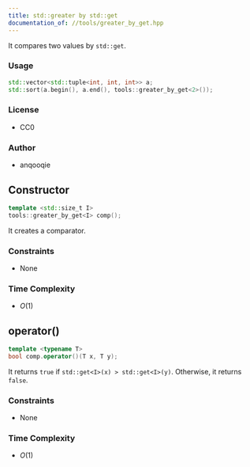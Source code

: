 ```yaml
---
title: std::greater by std::get
documentation_of: //tools/greater_by_get.hpp
---
```


It compares two values by `std::get`.

### Usage
```cpp
std::vector<std::tuple<int, int, int>> a;
std::sort(a.begin(), a.end(), tools::greater_by_get<2>());
```

### License
- CC0

### Author
- anqooqie

## Constructor
```cpp
template <std::size_t I>
tools::greater_by_get<I> comp();
```

It creates a comparator.

### Constraints
- None

### Time Complexity
- $O(1)$

## operator()
```cpp
template <typename T>
bool comp.operator()(T x, T y);
```

It returns `true` if `std::get<I>(x) > std::get<I>(y)`.
Otherwise, it returns `false`.

### Constraints
- None

### Time Complexity
- $O(1)$
